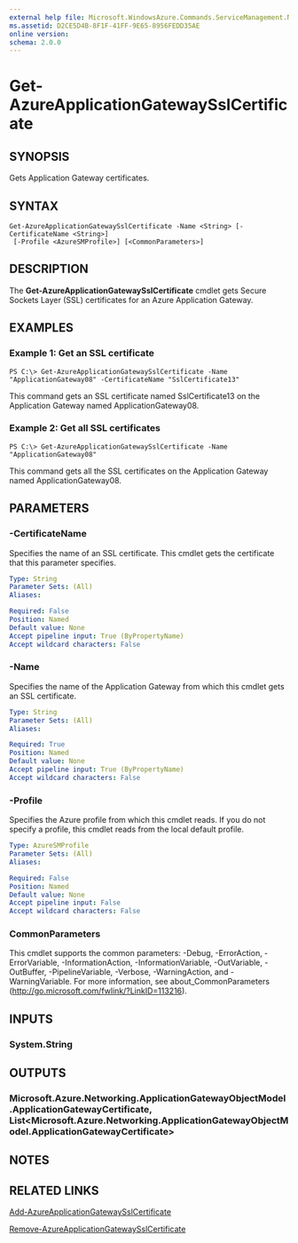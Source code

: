 ```yaml
---
external help file: Microsoft.WindowsAzure.Commands.ServiceManagement.Network.dll-Help.xml
ms.assetid: D2CE5D4B-8F1F-41FF-9E65-8956FEDD35AE
online version: 
schema: 2.0.0
---
```


# Get-AzureApplicationGatewaySslCertificate

## SYNOPSIS
Gets Application Gateway certificates.

## SYNTAX

```
Get-AzureApplicationGatewaySslCertificate -Name <String> [-CertificateName <String>]
 [-Profile <AzureSMProfile>] [<CommonParameters>]
```

## DESCRIPTION
The **Get-AzureApplicationGatewaySslCertificate** cmdlet gets Secure Sockets Layer (SSL) certificates for an Azure Application Gateway.

## EXAMPLES

### Example 1: Get an SSL certificate
```
PS C:\> Get-AzureApplicationGatewaySslCertificate -Name "ApplicationGateway08" -CertificateName "SslCertificate13"
```

This command gets an SSL certificate named SslCertificate13 on the Application Gateway named ApplicationGateway08.

### Example 2: Get all SSL certificates
```
PS C:\> Get-AzureApplicationGatewaySslCertificate -Name "ApplicationGateway08"
```

This command gets all the SSL certificates on the Application Gateway named ApplicationGateway08.

## PARAMETERS

### -CertificateName
Specifies the name of an SSL certificate.
This cmdlet gets the certificate that this parameter specifies.

```yaml
Type: String
Parameter Sets: (All)
Aliases: 

Required: False
Position: Named
Default value: None
Accept pipeline input: True (ByPropertyName)
Accept wildcard characters: False
```

### -Name
Specifies the name of the Application Gateway from which this cmdlet gets an SSL certificate.

```yaml
Type: String
Parameter Sets: (All)
Aliases: 

Required: True
Position: Named
Default value: None
Accept pipeline input: True (ByPropertyName)
Accept wildcard characters: False
```

### -Profile
Specifies the Azure profile from which this cmdlet reads.
If you do not specify a profile, this cmdlet reads from the local default profile.

```yaml
Type: AzureSMProfile
Parameter Sets: (All)
Aliases: 

Required: False
Position: Named
Default value: None
Accept pipeline input: False
Accept wildcard characters: False
```

### CommonParameters
This cmdlet supports the common parameters: -Debug, -ErrorAction, -ErrorVariable, -InformationAction, -InformationVariable, -OutVariable, -OutBuffer, -PipelineVariable, -Verbose, -WarningAction, and -WarningVariable. For more information, see about_CommonParameters (http://go.microsoft.com/fwlink/?LinkID=113216).

## INPUTS

### System.String

## OUTPUTS

### Microsoft.Azure.Networking.ApplicationGatewayObjectModel.ApplicationGatewayCertificate, List<Microsoft.Azure.Networking.ApplicationGatewayObjectModel.ApplicationGatewayCertificate>

## NOTES

## RELATED LINKS

[Add-AzureApplicationGatewaySslCertificate](./Add-AzureApplicationGatewaySslCertificate.md)

[Remove-AzureApplicationGatewaySslCertificate](./Remove-AzureApplicationGatewaySslCertificate.md)
